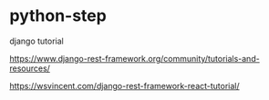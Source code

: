 # python-step
django tutorial

https://www.django-rest-framework.org/community/tutorials-and-resources/


https://wsvincent.com/django-rest-framework-react-tutorial/
